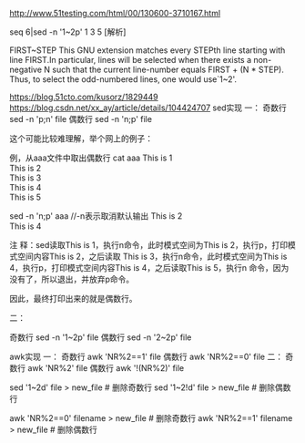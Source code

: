 

http://www.51testing.com/html/00/130600-3710167.html

seq 6|sed -n '1~2p'
1
3
5
[解析]

FIRST~STEP
This GNU extension matches every STEPth line starting with line FIRST.In particular, 
lines will be selected when there exists a non-negative N such that 
the current line-number equals FIRST + (N * STEP).  Thus, 
to select the odd-numbered lines, one would use`1~2'.



https://blog.51cto.com/kusorz/1829449
https://blog.csdn.net/xx_ay/article/details/104424707
sed实现
一：
奇数行 sed -n 'p;n' file
偶数行 sed -n 'n;p' file



这个可能比较难理解，举个网上的例子：

例，从aaa文件中取出偶数行
cat aaa
This is 1   
This is 2   
This is 3   
This is 4   
This is 5

sed -n 'n;p' aaa         //-n表示取消默认输出
This is 2   
This is 4

注 释：sed读取This is 1，执行n命令，此时模式空间为This is 2，执行p，打印模式空间内容This is 2，之后读取 This is 3，执行n命令，此时模式空间为This is 4，执行p，打印模式空间内容This is 4，之后读取This is 5，执行n 命令，因为没有了，所以退出，并放弃p命令。

因此，最终打印出来的就是偶数行。


二：

奇数行 sed -n '1~2p' file
偶数行 sed -n '2~2p' file



awk实现
一：
奇数行 awk 'NR%2==1' file
偶数行 awk 'NR%2==0' file
二：
奇数行 awk 'NR%2' file
偶数行 awk '!(NR%2)' file



sed '1~2d'  file > new_file # 删除奇数行
sed '1~2!d' file > new_file # 删除偶数行

awk 'NR%2==0' filename > new_file # 删除奇数行
awk 'NR%2==1' filename > new_file # 删除偶数行